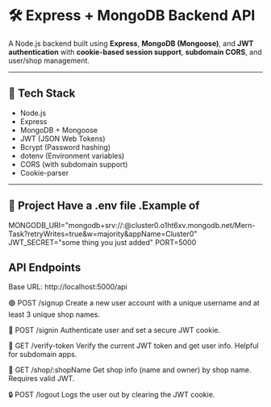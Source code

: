 # 🛠️ Express + MongoDB Backend API

A Node.js backend built using **Express**, **MongoDB (Mongoose)**, and **JWT authentication** with **cookie-based session support**, **subdomain CORS**, and user/shop management.

---

## 🔧 Tech Stack

- Node.js
- Express
- MongoDB + Mongoose
- JWT (JSON Web Tokens)
- Bcrypt (Password hashing)
- dotenv (Environment variables)
- CORS (with subdomain support)
- Cookie-parser

---

## 📁 Project Have a .env file .Example of


MONGODB_URI="mongodb+srv://<username>:<password>@cluster0.o1ht6xv.mongodb.net/Mern-Task?retryWrites=true&w=majority&appName=Cluster0"
JWT_SECRET="some thing you just added"
PORT=5000


## API Endpoints
Base URL: http://localhost:5000/api

🟢 POST /signup
Create a new user account with a unique username and at least 3 unique shop names.

🔐 POST /signin
Authenticate user and set a secure JWT cookie.

🔐 GET /verify-token
Verify the current JWT token and get user info. Helpful for subdomain apps.

🔐 GET /shop/:shopName
Get shop info (name and owner) by shop name. Requires valid JWT.

🔒 POST /logout
Logs the user out by clearing the JWT cookie.